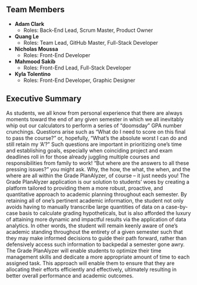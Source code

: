 ## Team Members

- **Adam Clark**
  - Roles: Back-End Lead, Scrum Master, Product Owner
- **Quang Le**
  - Roles: Team Lead, GitHub Master, Full-Stack Developer
- **Nicholas Moussa**
  - Roles: Front-End Developer
- **Mahmood Sakib**
  - Roles: Front-End Lead, Full-Stack Developer
- **Kyla Tolentino**
  - Roles: Front-End Developer, Graphic Designer



## Executive Summary
As students, we all know from personal experience that there are always moments
toward the end of any given semester in which we all inevitably whip out our calculators to
perform a series of “doomsday” GPA number crunchings. Questions arise such as “What do I
need to score on this final to pass the course?” or, hopefully, “What’s the absolute worst I can
do and still retain my ‘A’?” Such questions are important in prioritizing one’s time and
establishing goals, especially when coinciding project and exam deadlines roll in for those
already juggling multiple courses and responsibilities from family to work! “But where are the
answers to all these pressing issues?” you might ask. Why, the how, the what, the when, and
the where are all within the Grade PlanAlyzer, of course – it just needs you!
The Grade PlanAlyzer application is our solution to students’ woes by creating a
platform tailored to providing them a more robust, proactive, and quantitative approach to
academic planning throughout each semester. By retaining all of one’s pertinent academic
information, the student not only avoids having to manually transcribe large quantities of data
on a case-by-case basis to calculate grading hypotheticals, but is also afforded the luxury of
attaining more dynamic and impactful results via the application of data analytics. In other
words, the student will remain keenly aware of one’s academic standing throughout the
entirety of a given semester such that they may make informed decisions to guide their path
forward, rather than defensively access such information to backpedal a semester gone awry.
The Grade PlanAlyzer will enable students to optimize their time management skills and
dedicate a more appropriate amount of time to each assigned task. This approach will enable
them to ensure that they are allocating their efforts efficiently and effectively, ultimately
resulting in better overall performance and academic outcomes.
